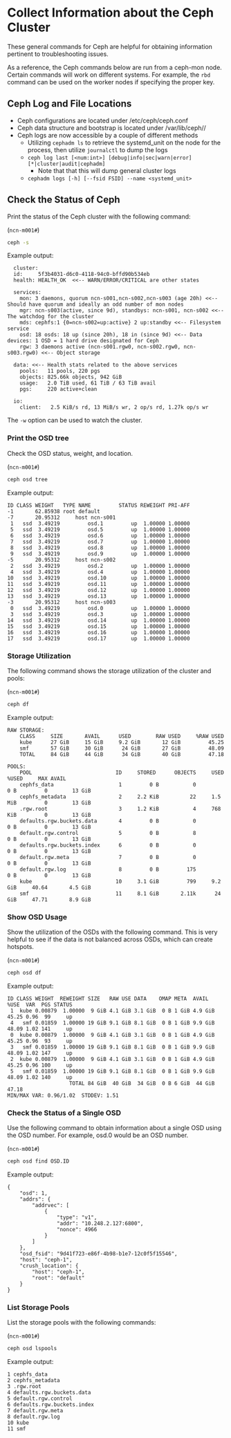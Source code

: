 # Collect Information about the Ceph Cluster

These general commands for Ceph are helpful for obtaining information pertinent to troubleshooting issues.

As a reference, the Ceph commands below are run from a ceph-mon node. Certain commands will work on different systems. For example, the `rbd` command can be used on the worker nodes if specifying the proper key.

## Ceph Log and File Locations

- Ceph configurations are located under /etc/ceph/ceph.conf
- Ceph data structure and bootstrap is located under /var/lib/ceph/<fsid>/
- Ceph logs are now accessible by a couple of different methods
  - Utilizing `cephadm ls` to retrieve the systemd_unit on the node for the process, then utilize `journalctl` to dump the logs
  - `ceph log last [<num:int>] [debug|info|sec|warn|error] [*|cluster|audit|cephadm]`
    - Note that that this will dump general cluster logs
  - `cephadm logs [-h] [--fsid FSID] --name <systemd_unit>`

## Check the Status of Ceph

Print the status of the Ceph cluster with the following command:

(`ncn-m001#`)
```bash
ceph -s
```

Example output:

```
  cluster:
  id:     5f3b4031-d6c0-4118-94c0-bffd90b534eb
  health: HEALTH_OK  <<-- WARN/ERROR/CRITICAL are other states

  services:
    mon: 3 daemons, quorum ncn-s001,ncn-s002,ncn-s003 (age 20h) <<-- Should have quorum and ideally an odd number of mon nodes
    mgr: ncn-s003(active, since 9d), standbys: ncn-s001, ncn-s002 <<-- The watchdog for the cluster
    mds: cephfs:1 {0=ncn-s002=up:active} 2 up:standby <<-- Filesystem service
    osd: 18 osds: 18 up (since 20h), 18 in (since 9d) <<-- Data devices: 1 OSD = 1 hard drive designated for Ceph
    rgw: 3 daemons active (ncn-s001.rgw0, ncn-s002.rgw0, ncn-s003.rgw0) <<-- Object storage

  data: <<-- Health stats related to the above services
    pools:   11 pools, 220 pgs
    objects: 825.66k objects, 942 GiB
    usage:   2.0 TiB used, 61 TiB / 63 TiB avail
    pgs:     220 active+clean

  io:
    client:   2.5 KiB/s rd, 13 MiB/s wr, 2 op/s rd, 1.27k op/s wr
```

The `-w` option can be used to watch the cluster.

### Print the OSD tree

Check the OSD status, weight, and location.

(`ncn-m001#`)
```bash
ceph osd tree
```

Example output:

```
ID CLASS WEIGHT   TYPE NAME         STATUS REWEIGHT PRI-AFF
-1       62.85938 root default
-7       20.95312     host ncn-s001
 1   ssd  3.49219         osd.1         up  1.00000 1.00000
 5   ssd  3.49219         osd.5         up  1.00000 1.00000
 6   ssd  3.49219         osd.6         up  1.00000 1.00000
 7   ssd  3.49219         osd.7         up  1.00000 1.00000
 8   ssd  3.49219         osd.8         up  1.00000 1.00000
 9   ssd  3.49219         osd.9         up  1.00000 1.00000
-5       20.95312     host ncn-s002
 2   ssd  3.49219         osd.2         up  1.00000 1.00000
 4   ssd  3.49219         osd.4         up  1.00000 1.00000
10   ssd  3.49219         osd.10        up  1.00000 1.00000
11   ssd  3.49219         osd.11        up  1.00000 1.00000
12   ssd  3.49219         osd.12        up  1.00000 1.00000
13   ssd  3.49219         osd.13        up  1.00000 1.00000
-3       20.95312     host ncn-s003
 0   ssd  3.49219         osd.0         up  1.00000 1.00000
 3   ssd  3.49219         osd.3         up  1.00000 1.00000
14   ssd  3.49219         osd.14        up  1.00000 1.00000
15   ssd  3.49219         osd.15        up  1.00000 1.00000
16   ssd  3.49219         osd.16        up  1.00000 1.00000
17   ssd  3.49219         osd.17        up  1.00000 1.00000
```

### Storage Utilization

The following command shows the storage utilization of the cluster and pools:

(`ncn-m001#`)
```bash
ceph df
```

Example output:

```
RAW STORAGE:
    CLASS     SIZE       AVAIL      USED        RAW USED     %RAW USED
    kube      27 GiB     15 GiB     9.2 GiB       12 GiB         45.25
    smf       57 GiB     30 GiB      24 GiB       27 GiB         48.09
    TOTAL     84 GiB     44 GiB      34 GiB       40 GiB         47.18

POOLS:
    POOL                           ID     STORED      OBJECTS     USED        %USED     MAX AVAIL
    cephfs_data                     1         0 B           0         0 B         0        13 GiB
    cephfs_metadata                 2     2.2 KiB          22     1.5 MiB         0        13 GiB
    .rgw.root                       3     1.2 KiB           4     768 KiB         0        13 GiB
    defaults.rgw.buckets.data       4         0 B           0         0 B         0        13 GiB
    default.rgw.control             5         0 B           8         0 B         0        13 GiB
    defaults.rgw.buckets.index      6         0 B           0         0 B         0        13 GiB
    default.rgw.meta                7         0 B           0         0 B         0        13 GiB
    default.rgw.log                 8         0 B         175         0 B         0        13 GiB
    kube                           10     3.1 GiB         799     9.2 GiB     40.64       4.5 GiB
    smf                            11     8.1 GiB       2.11k      24 GiB     47.71       8.9 GiB
```

### Show OSD Usage

Show the utilization of the OSDs with the following command. This is very helpful to see if the data is not balanced across OSDs, which can create hotspots.

(`ncn-m001#`)
```bash
ceph osd df
```

Example output:

```
ID CLASS WEIGHT  REWEIGHT SIZE   RAW USE DATA    OMAP META  AVAIL   %USE  VAR  PGS STATUS
 1  kube 0.00879  1.00000  9 GiB 4.1 GiB 3.1 GiB  0 B 1 GiB 4.9 GiB 45.25 0.96  99     up
 4   smf 0.01859  1.00000 19 GiB 9.1 GiB 8.1 GiB  0 B 1 GiB 9.9 GiB 48.09 1.02 141     up
 0  kube 0.00879  1.00000  9 GiB 4.1 GiB 3.1 GiB  0 B 1 GiB 4.9 GiB 45.25 0.96  93     up
 3   smf 0.01859  1.00000 19 GiB 9.1 GiB 8.1 GiB  0 B 1 GiB 9.9 GiB 48.09 1.02 147     up
 2  kube 0.00879  1.00000  9 GiB 4.1 GiB 3.1 GiB  0 B 1 GiB 4.9 GiB 45.25 0.96 100     up
 5   smf 0.01859  1.00000 19 GiB 9.1 GiB 8.1 GiB  0 B 1 GiB 9.9 GiB 48.09 1.02 140     up
                    TOTAL 84 GiB  40 GiB  34 GiB  0 B 6 GiB  44 GiB 47.18
MIN/MAX VAR: 0.96/1.02  STDDEV: 1.51
```

### Check the Status of a Single OSD

Use the following command to obtain information about a single OSD using the OSD number. For example, osd.0 would be an OSD number.

(`ncn-m001#`)
```bash
ceph osd find OSD.ID
```

Example output:

```
{
    "osd": 1,
    "addrs": {
        "addrvec": [
            {
                "type": "v1",
                "addr": "10.248.2.127:6800",
                "nonce": 4966
            }
        ]
    },
    "osd_fsid": "9d41f723-e86f-4b98-b1e7-12c0f5f15546",
    "host": "ceph-1",
    "crush_location": {
        "host": "ceph-1",
        "root": "default"
    }
}
```

### List Storage Pools

List the storage pools with the following commands:

(`ncn-m001#`)
```bash
ceph osd lspools
```

Example output:

```
1 cephfs_data
2 cephfs_metadata
3 .rgw.root
4 defaults.rgw.buckets.data
5 default.rgw.control
6 defaults.rgw.buckets.index
7 default.rgw.meta
8 default.rgw.log
10 kube
11 smf
```

